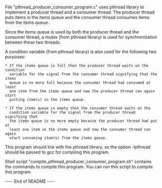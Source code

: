 
File "pthread_producer_consumer_program.c" uses pthread library to implement a
producer thread and a consumer thread. The producer thread puts items in the
items queue and the consumer thread consumes items from the items queue.

Since the items queue is used by both the producer thread and the consumer
thread, a mutex (from pthread library) is used for synchronization between these
two threads.

A condition variable (from pthread library) is also used for the following two
purposes:

    * If the items queue is full then the producer thread waits on the condition
      variable for the signal from the consumer thread signifying that the items
      queue is no more full because the consumer thread had consumed at least
      one item from the items queue and now the producer thread can again start
      putting item(s) in the items queue.

    * If the items queue is empty then the consumer thread waits on the
      condition variable for the signal from the producer thread signifying that
      the items queue is no more empty because the producer thread had put at
      least one item in the items queue and now the consumer thread can again
      start consuming item(s) from the items queue.

This program should link with the pthread library, so the option -lpthread
should be passed to gcc for compiling this program.


Shell script "compile_pthread_producer_consumer_program.sh" contains the
commands to compile this program. You can run this script to compile this
program.

---- End of README ----
